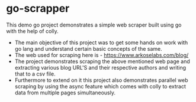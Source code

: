 # go-scrapper

This demo go project demonstrates a simple web scraper built using go with the help of colly.

- The main objective of this project was to get some hands on work with go lang and understand certain basic concepts of the same.
- The web used for scraping here is - https://www.arkoselabs.com/blog/
- The project demonstrates scraping the above mentioned web page and extracting various blog URL'S and their respective authors and writing that to a csv file.
- Furthermore to extend on it this project also demonstrates parallel web scraping by using the async feature which comes with colly to extract data from multiple pages simultaneously.
